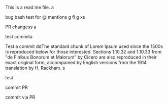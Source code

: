 This is a read me file.
a

bug bash test for @ mentions
g
fl
g
xs


PR changess
a

test commita

Test a commit ddThe standard chunk of Lorem Ipsum used since the 1500s is reproduced below for those interested. Sections 1.10.32 and 1.10.33 from "de Finibus Bonorum et Malorum" by Cicero are also reproduced in their exact original form, accompanied by English versions from the 1914 translation by H. Rackham.
s

test

commit PR

commit via PR
